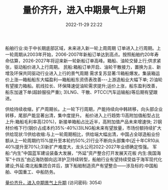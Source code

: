﻿---
title: 量价齐升，进入中期景气上升期
date: 2022-11-29 22:22
tags:
- 船舶行业
updated: 1970-01-01 08:00:00
---

船舶行业:处于中长期底部区域，未来进入新一轮上周周期
订单进入上行周期。上一轮周期从2003年开始，2006-2007年新船订单达到高点。按照船舶约20年寿命估算，2026-2027年将迎来新一轮新船订单高峰。箱船、油轮交替上行;供求紧张，驱动船价进入上行周期。
民船:箱船订单开启、油轮干散接力，置换为主、新增及环保共同驱动行业进入上行的景气周期
需求复苏显著:1)箱船爆发。集装箱运价上涨—箱船船东大幅盈利—箱船船东资债表改善---上游造船业大幅下单;
2)油轮有望接力箱船。航线拉长、环保降速促油轮需求提升;运价上涨，船东盈利改善，船东加速下单(超龄服役严重);
3)LNG、干散、PTCC(汽车运输船)等后期有望跟进。
<!-- more -->
供给持续收缩，扩产周期长。上一轮下行周期，产能持续向中韩转移，向头部企业转移，尾部产能显著出清，集中度提升。
船价进入上行趋势:1)高附加值船型占比上升:箱船毛利率高(20%)，新接单箱船占比近半，高附加值产品未来增速快;
2)钢材价格下行(钢价占成本约35%-40%)3)LNG船未来有望放量，市场份额持续扩大
供给现状:1)供给收缩:与上一轮周期相比，供给端大幅出清，中国占全球造船业份额从上一轮周期约15%提升至本轮约50%;2)行业不断向头部集中(近十年CR10从40%提升至70%);3)新扩产难度大，龙头公司2022-2027年业绩确定性强。
军船:“内生”中国蓝军建设装备大发展，“外延”资产整合打开发展天花板
内生:我国海军“十四五”由近海防御向远洋护卫持续转型，船舶行业有望持续受益于海军现代化建设;外延:南北船集团合并后，旗下船舶制造资产有望整合——涉及标的:中国船舶、中国重工、中船防务。

[量价齐升，进入中期景气上升期](https://url12.ctfile.com/f/3948612-735796604-563e1b?p=3054)
(访问密码: 3054)

